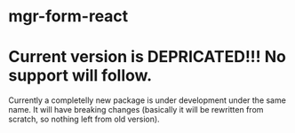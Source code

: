 # mgr-form-react
# Current version is DEPRICATED!!! No support will follow.
Currently a completelly new package is under development under the same name. It will have breaking changes (basically it will be rewritten from scratch, so nothing left from old version).
